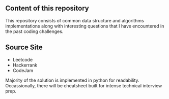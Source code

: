 ## Content of this repository

This repository consists of common data structure and algorithms implementations along with interesting questions that I have encountered in the past coding challenges.
## Source Site

- Leetcode
- Hackerrank
- CodeJam

Majority of the solution is implemented in python for readability. Occassionally, there will be cheatsheet built for intense technical interview prep.
